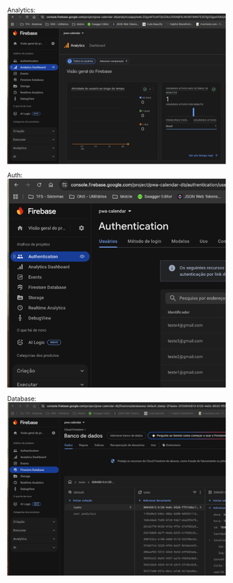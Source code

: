 Analytics:
![alt text](readme_images/image-6.png)


Auth:
![alt text](readme_images/image-4.png)


Database:
![alt text](readme_images/image-3.png)